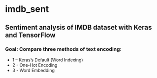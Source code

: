 # imdb_sent
## Sentiment analysis of IMDB dataset with Keras and TensorFlow
### Goal: Compare three methods of text encoding:
* 1 – Keras’s Default (Word Indexing)
* 2 - One-Hot Encoding
* 3 - Word Embedding
